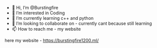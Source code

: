 - 👋 Hi, I’m @Burstingfire 
- 👀 I’m interested in Coding 
- 🌱 I’m currently learning c++ and python 
- 💞️ I’m looking to collaborate on - currently cant because still learning 
- 📫 How to reach me - my website 

<!---
Burstingfire/Burstingfire is a ✨ special ✨ repository because its `README.md` (this file) appears on your GitHub profile.
You can click the Preview link to take a look at your changes.
--->
here my website - https://burstingfire1200.ml/
